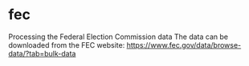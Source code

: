 # fec
Processing the Federal Election Commission data
The data can be downloaded from the FEC website: https://www.fec.gov/data/browse-data/?tab=bulk-data
